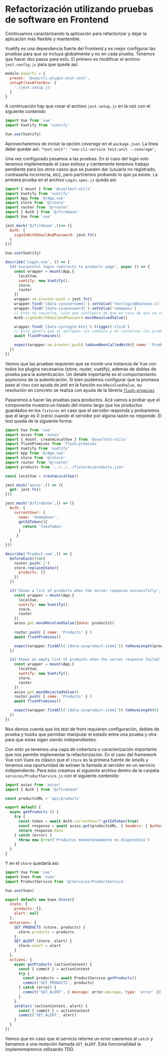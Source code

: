 # Refactorización utilizando pruebas de software en Frontend
Continuamos caracterizando la aplicación para refactorizar y dejar la aplicación más flexible y mantenible. 

Vuetify es una dependencia fuerte del Frontend y es mejor configurar las pruebas para que se incluya globalmente y no en cada prueba. Tenemos que hacer dos pasos para esto. El primero es modificar el archivo `jest.config.js` para que quede así:

```javascript
module.exports = {
  preset: '@vue/cli-plugin-unit-jest',
  setupFilesAfterEnv: [
    './jest.setup.js'
  ]
}

```

A continuación hay que crear el archivo `jest.setup.js` en la raíz con el siguiente contenido

```javascript
import Vue from 'vue'
import Vuetify from 'vuetify'

Vue.use(Vuetify)
```

Aprovecharemos de incluir la opción *coverage* en el `package.json`. La línea debe quedar así: `"test:unit": "vue-cli-service test:unit --coverage",`

Una vez configurado pasamos a las pruebas. En el caso del login solo tenemos implementado el caso exitoso y ciertamente tenemos trabajo pendiente para los otros casos que se pueden dar (usuario no registrado, contraseña incorrecta, etc), pero partiremos probando lo que ya existe. La primera prueba en el archivo `Login.spec.js` queda así:

```javascript
import { mount } from '@vue/test-utils'
import Vuetify from 'vuetify'
import App from '@/App.vue'
import store from '@/store'
import router from '@/router'
import { Auth } from '@/firebase'
import Vue from 'vue'

jest.mock('@/firebase',()=> ({
  Auth: {
    signInWithEmailAndPassword: jest.fn()
  }
}))

Vue.use(Vuetify)

describe('Login.vue', () => {
  it('Successful login redirects to products page', async () => {
    const wrapper = mount(App,{
      localVue,
      vuetify: new Vuetify(),
      store,
      router
    })
    wrapper.vm.$router.push = jest.fn()
    wrapper.find('[data-cy=username]').setValue('testlogin@boolean.cl')
    wrapper.find('[data-cy=password]').setValue('somepass')
    // Esto no resuelve, sino que configura de que en caso de que se resuelva, lo haga exitosamente
    Auth.signInWithEmailAndPassword.mockResolvedValue()

    wrapper.find('[data-cy=login-btn]').trigger('click')
    // Esto genera que se apliquen los cambios y se resuelvan las promesas con los valores mockeados 
    await flushPromises()

    expect(wrapper.vm.$router.push).toHaveBeenCalledWith({ name: 'Products' })
  })
})
```

Vemos que las pruebas requieren que se monte una instancia de Vue con todos los plugins necesarios (store, router, vuetify), además de dobles de prueba para la autenticación. Un detalle importante es el comportamiento asyncrono de la autenticación. Si bien podemos configurar que la promesa pase al `then` con ayuda de jest en la función `mockResolvedValue`, su resolución en concreto se realiza con ayuda de la librería [`flush-promises`](https://vue-test-utils.vuejs.org/guides/testing-async-components.html#asynchronous-behavior-outside-of-vue)

Pasaremos a hacer las pruebas para productos. Acá vamos a probar que el componente muestra un listado del mismo largo que los productos guardados en los `fixtures` en caso que el servidor responda y probaremos que el largo es 0 (cero) cuando el servidor por algúna razón no responde. El test queda de la siguiente forma:

```javascript
import Vue from 'vue'
import axios from 'axios'
import { mount, createLocalVue } from '@vue/test-utils'
import flushPromises from 'flush-promises'
import Vuetify from 'vuetify'
import App from '@/App.vue'
import store from '@/store'                  
import router from '@/router'
import products from '../../../fixtures/products.json'

const localVue = createLocalVue()

jest.mock('axios',() => ({
  get: jest.fn()
}))

jest.mock('@/firebase',() => ({
  Auth: {
    currentUser: { 
      name: 'dummyUser',
      getIdToken(){
        return 'fakeToken'
      }
     }
  }
}))

describe('Product.vue',() => {
  beforeEach(()=>{
    router.push('/')
    store.replaceState({
      products: []
    })
  })

  it('Shows a list of products when the server response successfully', async () => {
    const wrapper = mount(App,{
      localVue,
      vuetify: new Vuetify(),
      store,
      router
    })
    axios.get.mockResolvedValue({data: products})
    
    router.push( { name: 'Products' } )
    await flushPromises()

    expect(wrapper.findAll('[data-cy=product-item]')).toHaveLength(products.length)
  })

  it('Shows an empty list of products when the server response failed', async () => {
    const wrapper = mount(App,{
      localVue,
      vuetify: new Vuetify(),
      store,
      router
    })
    axios.get.mockRejectedValue()
    router.push( { name: 'Products' } )
    await flushPromises()

    expect(wrapper.findAll('[data-cy=product-item]')).toHaveLength(0)
  })
})

```

Nos damos cuenta que los test de front requieren configuración, dobles de prueba y hooks que permitan manipular el estado entre una prueba y otra para que estas sigan siendo independientes. 

Con esto ya tenemos una capa de cobertura o caracterización importante que nos permite implementar la refactorización. En el caso del framework Vue con Vuex es clásico que el `store` es la primera fuente de *smells* y tenemos una oportunidad de extraer la llamada al servidor en un servicio independiente. Para esto creamos el siguiente archivo dentro de la carpeta `services/ProductService.js` con el siguiente contenido:

```javascript
import axios from 'axios'
import { Auth } from '@/firebase'

const productsURL = 'api/products'

export default {
  async getProducts () {
    try {
      const token = await Auth.currentUser?.getIdToken(true)
      const response = await axios.get(productsURL, { headers: { Authorization: `Bearer ${token}` } })
      return response.data
    } catch (error) {
      throw new Error('Productos momentáneamente no disponibles')
    }
  }
}

```

Y en el `store` quedaría así:

```javascript
import Vue from 'vue'
import Vuex from 'vuex'
import ProductService from '@/services/ProductService'

Vue.use(Vuex)

export default new Vuex.Store({
  state: {
    products: [],
    alert: null
  },
  mutations: {
    SET_PRODUCTS (store, products) {
      store.products = products
    },
    SET_ALERT (store, alert) {
      store.alert = alert
    }
  },
  actions: {
    async getProducts (actionContext) {
      const { commit } = actionContext
      try {
        const products = await ProductService.getProducts()
        commit('SET_PRODUCTS', products)
      } catch (error) {
        commit('SET_ALERT', { message: error.message, type: 'error' })
      }
    },
    setAlert (actionContext, alert) {
      const { commit } = actionContext
      commit('SET_ALERT', alert)
    }
  }
})

```

Vemos que en caso que el servicio retorne un error caeremos al `catch` y llamamos a una mutación llamada `SET_ALERT`. Esta funcionalidad la implementaremos utilizando TDD.







